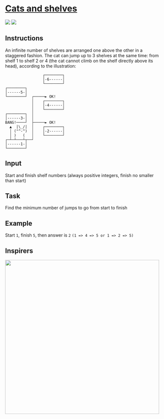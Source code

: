 # [Cats and shelves](https://www.codewars.com/kata/62c93765cef6f10030dfa92b/train/java)
![](https://img.shields.io/badge/Codewars-B1361E?style=for-the-badge&logo=codewars&logoColor=grey)
  <img style="margin-right: 8px;" src="https://img.shields.io/badge/java-%23ED8B00.svg?style=for-the-badge&logo=java&logoColor=white">


## Instructions
An infinite number of shelves are arranged one above the other in a staggered fashion.
The cat can jump up to 3 shelves at the same time: from shelf 1 to shelf 2 or 4 (the cat cannot climb on the shelf directly above its head), according to the illustration:

```
                 ┌────────┐
                 │-6------│
                 └────────┘
┌────────┐       
│------5-│        
└────────┘  ┌─────► OK!
            │    ┌────────┐
            │    │-4------│
            │    └────────┘
┌────────┐  │
│------3-│  │     
BANG!────┘  ├─────► OK! 
  ▲  |\_/|  │    ┌────────┐
  │ ("^-^)  │    │-2------│
  │ )   (   │    └────────┘
┌─┴─┴───┴┬──┘
│------1-│
└────────┘
```

## Input
Start and finish shelf numbers (always positive integers, finish no smaller than start)

## Task
Find the minimum number of jumps to go from start to finish

## Example
Start ```1```, finish ```5```, then answer is ```2```
```(1 => 4 => 5 or 1 => 2 => 5)```

## Inspirers
<img src='https://i.ibb.co/BymvZtL/Inspirers.jpg' height='500px'>